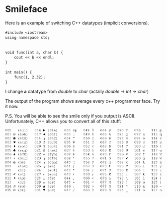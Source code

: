 # Smileface

Here is an example of switching C++ datatypes (implicit conversions).

```
#include <iostream>
using namespace std;


void func(int a, char b) {
    cout << b << endl;
}

int main() {
    func(1, 2.32);
}
```


I change **a** datatype from _double_ to _char_ (actally _double -> int -> char_)

The output of the program shows average every c++ programmer face. Try it now.

P.S.
You will be able to see the smile only if you output is ASCII. Unfortunately, C++ allows you to convert all of this stuff:

![](https://github.com/bullbesh/Smileface/blob/main/ascii.jpg "ASCII table.")
